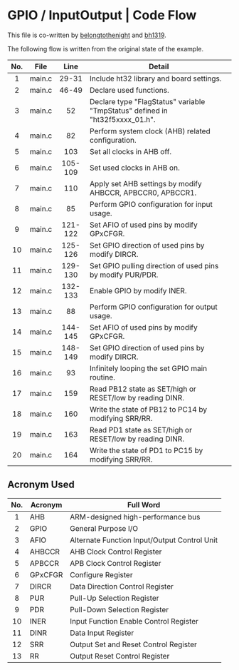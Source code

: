 # GPIO / InputOutput | Code Flow

This file is co-written by [belongtothenight](https://github.com/belongtothenight) and [bh1319](https://github.com/bh1319).

The following flow is written from the original state of the example.

| No. |  File  |  Line   | Detail                                                                       |
| :-: | :----: | :-----: | ---------------------------------------------------------------------------- |
|  1  | main.c |  29-31  | Include ht32 library and board settings.                                     |
|  2  | main.c |  46-49  | Declare used functions.                                                      |
|  3  | main.c |   52    | Declare type "FlagStatus" variable "TmpStatus" defined in "ht32f5xxxx_01.h". |
|  4  | main.c |   82    | Perform system clock (AHB) related configuration.                            |
|  5  | main.c |   103   | Set all clocks in AHB off.                                                   |
|  6  | main.c | 105-109 | Set used clocks in AHB on.                                                   |
|  7  | main.c |   110   | Apply set AHB settings by modify AHBCCR, APBCCR0, APBCCR1.                   |
|  8  | main.c |   85    | Perform GPIO configuration for input usage.                                  |
|  9  | main.c | 121-122 | Set AFIO of used pins by modify GPxCFGR.                                     |
| 10  | main.c | 125-126 | Set GPIO direction of used pins by modify DIRCR.                             |
| 11  | main.c | 129-130 | Set GPIO pulling direction of used pins by modify PUR/PDR.                   |
| 12  | main.c | 132-133 | Enable GPIO by modify INER.                                                  |
| 13  | main.c |   88    | Perform GPIO configuration for output usage.                                 |
| 14  | main.c | 144-145 | Set AFIO of used pins by modify GPxCFGR.                                     |
| 15  | main.c | 148-149 | Set GPIO direction of used pins by modify DIRCR.                             |
| 16  | main.c |   93    | Infinitely looping the set GPIO main routine.                                |
| 17  | main.c |   159   | Read PB12 state as SET/high or RESET/low by reading DINR.                    |
| 18  | main.c |   160   | Write the state of PB12 to PC14 by modifying SRR/RR.                         |
| 19  | main.c |   163   | Read PD1 state as SET/high or RESET/low by reading DINR.                     |
| 20  | main.c |   164   | Write the state of PD1 to PC15 by modifying SRR/RR.                          |

## Acronym Used

| No. | Acronym | Full Word                                    |
| :-: | ------- | -------------------------------------------- |
|  1  | AHB     | ARM-designed high-performance bus            |
|  2  | GPIO    | General Purpose I/O                          |
|  3  | AFIO    | Alternate Function Input/Output Control Unit |
|  4  | AHBCCR  | AHB Clock Control Register                   |
|  5  | APBCCR  | APB Clock Control Register                   |
|  6  | GPxCFGR | Configure Register                           |
|  7  | DIRCR   | Data Direction Control Register              |
|  8  | PUR     | Pull-Up Selection Register                   |
|  9  | PDR     | Pull-Down Selection Register                 |
| 10  | INER    | Input Function Enable Control Register       |
| 11  | DINR    | Data Input Register                          |
| 12  | SRR     | Output Set and Reset Control Register        |
| 13  | RR      | Output Reset Control Register                |
